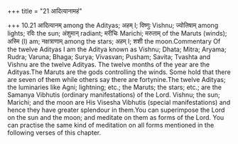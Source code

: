 +++
title = "21 आदित्यानामहं"

+++
10.21 आदित्यानम् among the Adityas; अहम् I; विष्णुः Vishnu; ज्योतिषाम्
among lights; रविः the sun; अंशुमान् radiant; मरीचिः Marichi; मरुताम् of
the Maruts (winds); अस्मि (I) am; नक्षत्राणाम् among the stars; अहम् I;
शशी the moon.Commentary Of the twelve Adityas I am the Aditya known as
Vishnu; Dhata; Mitra; Aryama; Rudra; Varuna; Bhaga; Surya; Vivasvan;
Pusham; Savita; Tvashta and Vishnu are the twelve Adityas. The twelve
months of the year are the Adityas.The Maruts are the gods controlling
the winds. Some hold that there are seven of them while others say there
are fortynine.The twelve Adityas; the luminaries like Agni; lightning;
etc.; the Maruts; the stars; etc.; are the Samanya Vibhutis (ordinary
manifestations) of the Lord. Vishnu; the sun; Marichi; and the moon are
His Visesha Vibhutis (special manifestations) and hence they have
greater splendour in them.You can superimpose the Lord on the sun and
the moon; and meditate on them as forms of the Lord. You can practise
the same kind of meditation on all forms mentioned in the following
verses of this chapter.
